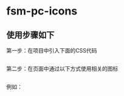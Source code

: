 # fsm-pc-icons
## 使用步骤如下
 第一步：在项目中引入下面的CSS代码
 <pre><code><link href="build/lib/fonts/style.css" rel="stylesheet"></code></pre>
 
 第二步：在页面中通过以下方式使用相关的图标
 <pre><code><i class="icon-pc icon-name"></i></code></pre>
 例如：
 <pre><code><i class="icon-pc icon-crop_free"></i></code></pre>
 
